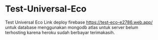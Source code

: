 # Test-Universal-Eco

Test Universal Eco
Link deploy firebase https://test-eco-e2786.web.app/
untuk database menggunakan mongodb atlas
untuk server belum terhosting karena heroku sudah berbayar
terimakasih.

